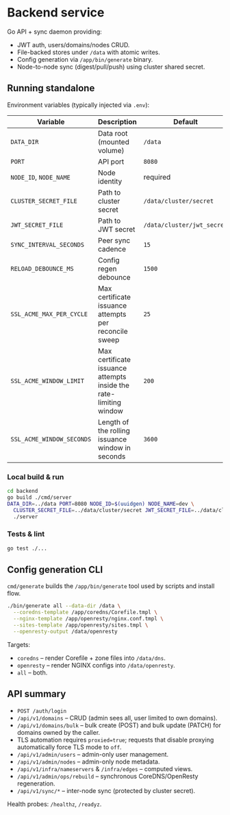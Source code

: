 # Backend service

Go API + sync daemon providing:

- JWT auth, users/domains/nodes CRUD.
- File-backed stores under `/data` with atomic writes.
- Config generation via `/app/bin/generate` binary.
- Node-to-node sync (digest/pull/push) using cluster shared secret.

## Running standalone

Environment variables (typically injected via `.env`):

| Variable | Description | Default |
| --- | --- | --- |
| `DATA_DIR` | Data root (mounted volume) | `/data` |
| `PORT` | API port | `8080` |
| `NODE_ID`, `NODE_NAME` | Node identity | required |
| `CLUSTER_SECRET_FILE` | Path to cluster secret | `/data/cluster/secret` |
| `JWT_SECRET_FILE` | Path to JWT secret | `/data/cluster/jwt_secret` |
| `SYNC_INTERVAL_SECONDS` | Peer sync cadence | `15` |
| `RELOAD_DEBOUNCE_MS` | Config regen debounce | `1500` |
| `SSL_ACME_MAX_PER_CYCLE` | Max certificate issuance attempts per reconcile sweep | `25` |
| `SSL_ACME_WINDOW_LIMIT` | Max certificate issuance attempts inside the rate-limiting window | `200` |
| `SSL_ACME_WINDOW_SECONDS` | Length of the rolling issuance window in seconds | `3600` |

### Local build & run

```bash
cd backend
go build ./cmd/server
DATA_DIR=../data PORT=8080 NODE_ID=$(uuidgen) NODE_NAME=dev \
  CLUSTER_SECRET_FILE=../data/cluster/secret JWT_SECRET_FILE=../data/cluster/jwt_secret \
  ./server
```

### Tests & lint

```bash
go test ./...
```

## Config generation CLI

`cmd/generate` builds the `/app/bin/generate` tool used by scripts and install flow.

```bash
./bin/generate all --data-dir /data \
  --coredns-template /app/coredns/Corefile.tmpl \
  --nginx-template /app/openresty/nginx.conf.tmpl \
  --sites-template /app/openresty/sites.tmpl \
  --openresty-output /data/openresty
```

Targets:

- `coredns` – render Corefile + zone files into `/data/dns`.
- `openresty` – render NGINX configs into `/data/openresty`.
- `all` – both.

## API summary

- `POST /auth/login`
- `/api/v1/domains` – CRUD (admin sees all, user limited to own domains).
- `/api/v1/domains/bulk` – bulk create (POST) and bulk update (PATCH) for domains owned by the caller.
- TLS automation requires `proxied=true`; requests that disable proxying automatically force TLS mode to `off`.
- `/api/v1/admin/users` – admin-only user management.
- `/api/v1/admin/nodes` – admin-only node metadata.
- `/api/v1/infra/nameservers` & `/infra/edges` – computed views.
- `/api/v1/admin/ops/rebuild` – synchronous CoreDNS/OpenResty regeneration.
- `/api/v1/sync/*` – inter-node sync (protected by cluster secret).

Health probes: `/healthz`, `/readyz`.
